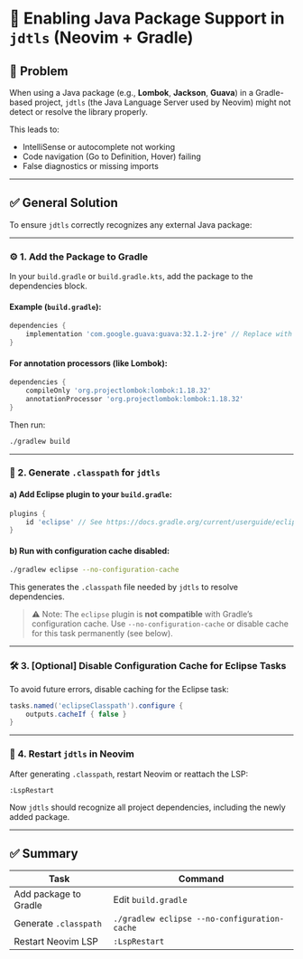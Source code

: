 # 📘 Enabling Java Package Support in `jdtls` (Neovim + Gradle)

## 🧩 Problem

When using a Java package (e.g., **Lombok**, **Jackson**, **Guava**) in a Gradle-based project, `jdtls` (the Java Language Server used by Neovim) might not detect or resolve the library properly.

This leads to:

- IntelliSense or autocomplete not working
- Code navigation (Go to Definition, Hover) failing
- False diagnostics or missing imports

---

## ✅ General Solution

To ensure `jdtls` correctly recognizes any external Java package:

---

### ⚙️ 1. Add the Package to Gradle

In your `build.gradle` or `build.gradle.kts`, add the package to the dependencies block.

#### Example (`build.gradle`):

```groovy
dependencies {
    implementation 'com.google.guava:guava:32.1.2-jre' // Replace with your package
}
```

#### For annotation processors (like Lombok):

```groovy
dependencies {
    compileOnly 'org.projectlombok:lombok:1.18.32'
    annotationProcessor 'org.projectlombok:lombok:1.18.32'
}
```

Then run:

```bash
./gradlew build
```

---

### 🧪 2. Generate `.classpath` for `jdtls`

#### a) Add Eclipse plugin to your `build.gradle`:

```groovy
plugins {
    id 'eclipse' // See https://docs.gradle.org/current/userguide/eclipse_plugin.html
}
```

#### b) Run with configuration cache disabled:

```bash
./gradlew eclipse --no-configuration-cache
```

This generates the `.classpath` file needed by `jdtls` to resolve dependencies.

> ⚠️ Note: The `eclipse` plugin is **not compatible** with Gradle’s configuration cache. Use `--no-configuration-cache` or disable cache for this task permanently (see below).

---

### 🛠️ 3. \[Optional] Disable Configuration Cache for Eclipse Tasks

To avoid future errors, disable caching for the Eclipse task:

```groovy
tasks.named('eclipseClasspath').configure {
    outputs.cacheIf { false }
}
```

---

### 🚀 4. Restart `jdtls` in Neovim

After generating `.classpath`, restart Neovim or reattach the LSP:

```vim
:LspRestart
```

Now `jdtls` should recognize all project dependencies, including the newly added package.

---

## ✅ Summary

| Task                  | Command                                      |
| --------------------- | -------------------------------------------- |
| Add package to Gradle | Edit `build.gradle`                          |
| Generate `.classpath` | `./gradlew eclipse --no-configuration-cache` |
| Restart Neovim LSP    | `:LspRestart`                                |
